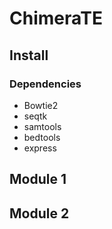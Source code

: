 # ChimeraTE


## Install
### Dependencies
- Bowtie2
- seqtk
- samtools
- bedtools
- express

## Module 1


## Module 2
